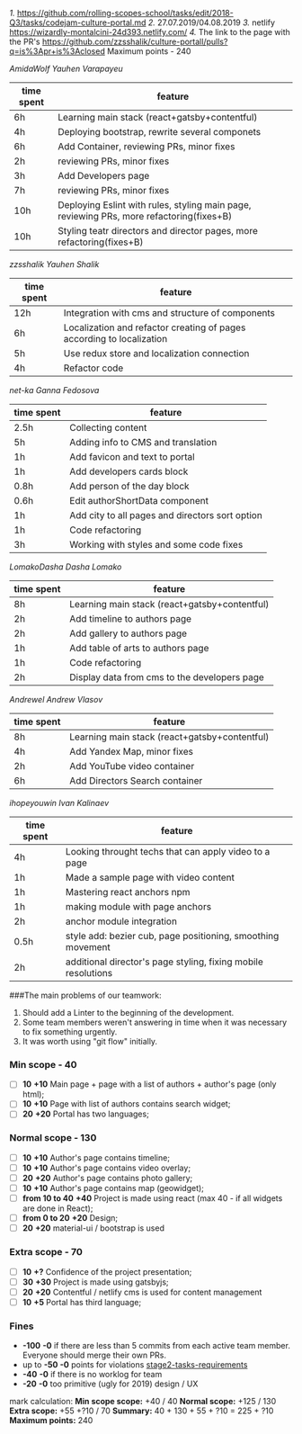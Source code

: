 *1.* https://github.com/rolling-scopes-school/tasks/edit/2018-Q3/tasks/codejam-culture-portal.md
*2.* 27.07.2019/04.08.2019
*3.* netlify https://wizardly-montalcini-24d393.netlify.com/
*4.* The link to the page with the PR's https://github.com/zzsshalik/culture-portall/pulls?q=is%3Apr+is%3Aclosed
Maximum points - 240

*AmidaWolf Yauhen Varapayeu*

| time spent | feature |
|-------------|-------------|
| 6h | Learning main stack (react+gatsby+contentful) |
| 4h | Deploying bootstrap, rewrite several componets |
| 6h | Add Container, reviewing PRs, minor fixes |
| 2h | reviewing PRs, minor fixes |
| 3h | Add Developers page |
| 7h | reviewing PRs, minor fixes |
| 10h | Deploying Eslint with rules, styling main page, reviewing PRs, more refactoring(fixes+B) |
| 10h | Styling teatr directors and director pages, more refactoring(fixes+B) |

*zzsshalik Yauhen Shalik*

| time spent | feature |
|-------------|-------------|
| 12h | Integration with cms and structure of components |
| 6h | Localization and refactor creating of pages according to localization |
| 5h | Use redux store and localization connection |
| 4h | Refactor code |

*net-ka Ganna Fedosova*

| time spent | feature |
|-------------|-------------|
| 2.5h | Collecting content |
| 5h | Adding info to CMS and translation |
| 1h | Add favicon and text to portal |
| 1h | Add developers cards block |
| 0.8h | Add person of the day block |
| 0.6h | Edit authorShortData component |
| 1h | Add city to all pages and directors sort option |
| 1h | Code refactoring |
| 3h | Working with styles and some code fixes |

*LomakoDasha Dasha Lomako*

| time spent | feature |
|-------------|-------------|
| 8h | Learning main stack (react+gatsby+contentful) |
| 2h | Add timeline to authors page |
| 2h | Add gallery to authors page |
| 1h | Add table of arts to authors page |
| 1h | Code refactoring |
| 2h | Display data from cms to the developers page |

*Andrewel Andrew Vlasov*

| time spent | feature |
|-------------|-------------|
| 8h | Learning main stack (react+gatsby+contentful) |
| 4h | Add Yandex Map, minor fixes |
| 2h | Add YouTube video container |
| 6h | Add Directors Search container |

*ihopeyouwin Ivan Kalinaev*

| time spent | feature |
|-------------|-------------|
| 4h | Looking throught techs that can apply video to a page |
| 1h | Made a sample page with video content |
| 1h | Mastering react anchors npm |
| 1h | making module with page anchors |
| 2h | anchor module integration |
| 0.5h | style add: bezier cub, page positioning, smoothing movement |
| 2h | additional director's page styling, fixing mobile resolutions |

###The main problems of our teamwork:
1. Should add a Linter to the beginning of the development.
2. Some team members weren't answering in time when it was necessary to fix something urgently.
3. It was worth using "git flow" initially. 

### Min scope - **40**
- [ ] **10** **+10**  Main page + page with a list of authors + author's page (only html);
- [ ] **10** **+10**  Page with list of authors contains search widget;
- [ ] **20** **+20**  Portal has two languages;

### Normal scope - **130**
- [ ] **10** **+10**  Author's page contains timeline;
- [ ] **10** **+10**  Author's page contains video overlay;
- [ ] **20** **+20**   Author's page contains photo gallery;
- [ ] **10** **+10**   Author's page contains map (geowidget);
- [ ] **from 10 to 40** **+40**    Project is made using react (max 40 - if all widgets are done in React);
- [ ] **from 0 to 20** **+20**    Design;
- [ ] **20** **+20**   material-ui / bootstrap is used 

### Extra scope - **70**
- [ ] **10** **+?**    Confidence of the project presentation;
- [ ] **30** **+30**   Project is made using gatsbyjs;
- [ ] **20** **+20**   Contentful / netlify cms is used for content management
- [ ] **10** **+5**   Portal has third language;

### Fines
- **-100** **-0**    if there are less than 5 commits from each active team member. Everyone should merge their own PRs. 
- up to **-50** **-0**    points for violations
[stage2-tasks-requirements](https://github.com/rolling-scopes-school/docs/blob/master/ru/stage2-tasks-requirements.md)
- **-40** **-0**    if there is no worklog for team
- **-20** **-0**    too primitive (ugly for 2019) design / UX

mark calculation:
**Min scope scope:** +40 / 40
**Normal scope:** +125 / 130
**Extra scope:** +55 +?10 / 70
**Summary:** 40 + 130 + 55 + ?10 = 225 + ?10
**Maximum points:**  240

